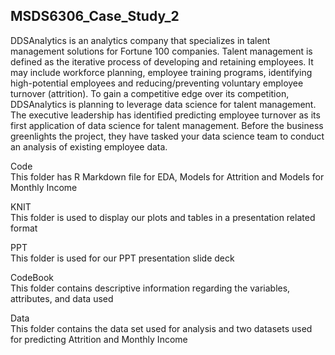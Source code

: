 ## MSDS6306_Case_Study_2

DDSAnalytics is an analytics company that specializes in talent management solutions for Fortune 100 companies. Talent management is defined as the iterative process of developing and retaining employees. It may include workforce planning, employee training programs, identifying high-potential employees and reducing/preventing voluntary employee turnover (attrition). To gain a competitive edge over its competition, DDSAnalytics is planning to leverage data science for talent management. The executive leadership has identified predicting employee turnover as its first application of data science for talent management. Before the business greenlights the project, they have tasked your data science team to conduct an analysis of existing employee data.
  
Code   
This folder has R Markdown file for EDA, Models for Attrition and Models for Monthly Income   

KNIT  
This folder is used to display our plots and tables in a presentation related format

PPT  
This folder is used for our PPT presentation slide deck

CodeBook  
This folder contains descriptive information regarding the variables, attributes, and data used

Data  
This folder contains the data set  used for analysis and two datasets used for predicting Attrition and Monthly Income
